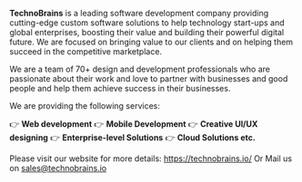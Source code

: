 **TechnoBrains** is a leading software development company providing cutting-edge custom software solutions to help technology start-ups and global enterprises, boosting their value and building their powerful digital future. We are focused on bringing value to our clients and on helping them succeed in the competitive marketplace.

We are a team of 70+ design and development professionals who are passionate about their work and love to partner with businesses and good people and help them achieve success in their businesses.

We are providing the following services:

:point_right: **Web development**
:point_right: **Mobile Development**
:point_right: **Creative UI/UX designing**
:point_right: **Enterprise-level Solutions**
:point_right: **Cloud Solutions etc.**

Please visit our website for more details: https://technobrains.io/
Or Mail us on sales@technobrains.io
